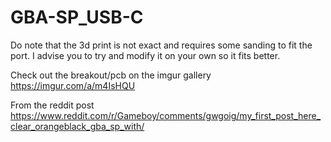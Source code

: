 # GBA-SP_USB-C

Do note that the 3d print is not exact and requires some sanding to fit the port. 
I advise you to try and modify it on your own so it fits better.

Check out the breakout/pcb on the imgur gallery
https://imgur.com/a/m4IsHQU

From the reddit post
https://www.reddit.com/r/Gameboy/comments/gwgoig/my_first_post_here_clear_orangeblack_gba_sp_with/
